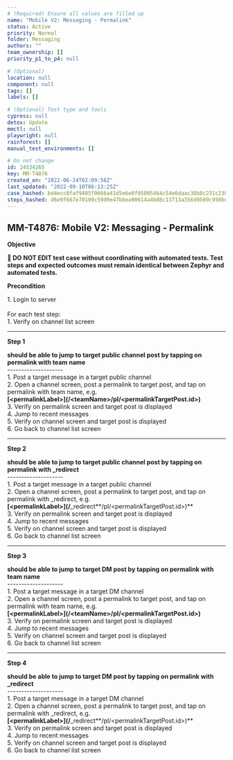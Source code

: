 ```yaml
---
# (Required) Ensure all values are filled up
name: "Mobile V2: Messaging - Permalink"
status: Active
priority: Normal
folder: Messaging
authors: ""
team_ownership: []
priority_p1_to_p4: null

# (Optional)
location: null
component: null
tags: []
labels: []

# (Optional) Test type and tools
cypress: null
detox: Update
mmctl: null
playwright: null
rainforest: []
manual_test_environments: []

# Do not change
id: 24534265
key: MM-T4876
created_on: "2022-06-24T02:09:56Z"
last_updated: "2022-09-10T06:13:25Z"
case_hashed: bd4ecc0faf9405f0666a41d5e6e8f05005464c54e6daac38b8c231c238896b6a503201fd71d07153e07683313408718f
steps_hashed: d6e9f667e70109c59d9e47bbea90614a4b08c13713a356d9509c950bd22b2ae2fa564f95f9e52e7f30bf238dd21ddf2e
---
```


<!-- (Auto-generated) Based on frontmatter's "key" and "name" -->

## MM-T4876: Mobile V2: Messaging - Permalink

**Objective**

**🛑 DO NOT EDIT test case without coordinating with automated tests. Test steps and expected outcomes must remain identical between Zephyr and automated tests.**

**Precondition**

1\. Login to server\
\
For each test step:\
1\. Verify on channel list screen

---

**Step 1**

**should be able to jump to target public channel post by tapping on permalink with team name**\
\--------------------\
1\. Post a target message in a target public channel\
2\. Open a channel screen, post a permalink to target post, and tap on permalink with team name, e.g.\
**\[\<permalinkLabel>]\(/\<teamName>/pl/\<permalinkTargetPost.id>)**\
3\. Verify on permalink screen and target post is displayed\
4\. Jump to recent messages\
5\. Verify on channel screen and target post is displayed\
6\. Go back to channel list screen

---

**Step 2**

**should be able to jump to target public channel post by tapping on permalink with \_redirect**\
\--------------------\
1\. Post a target message in a target public channel\
2\. Open a channel screen, post a permalink to target post, and tap on permalink with \_redirect, e.g.\
**\[\<permalinkLabel>]\(/**\_redirect\*\*/pl/\<permalinkTargetPost.id>)\*\*\
3\. Verify on permalink screen and target post is displayed\
4\. Jump to recent messages\
5\. Verify on channel screen and target post is displayed\
6\. Go back to channel list screen

---

**Step 3**

**should be able to jump to target DM post by tapping on permalink with team name**\
\--------------------\
1\. Post a target message in a target DM channel\
2\. Open a channel screen, post a permalink to target post, and tap on permalink with team name, e.g.\
**\[\<permalinkLabel>]\(/\<teamName>/pl/\<permalinkTargetPost.id>)**\
3\. Verify on permalink screen and target post is displayed\
4\. Jump to recent messages\
5\. Verify on channel screen and target post is displayed\
6\. Go back to channel list screen

---

**Step 4**

**should be able to jump to target DM post by tapping on permalink with **\_redirect****\
\--------------------\
1\. Post a target message in a target DM channel\
2\. Open a channel screen, post a permalink to target post, and tap on permalink with \_redirect, e.g.\
**\[\<permalinkLabel>]\(/**\_redirect\*\*/pl/\<permalinkTargetPost.id>)\*\*\
3\. Verify on permalink screen and target post is displayed\
4\. Jump to recent messages\
5\. Verify on channel screen and target post is displayed\
6\. Go back to channel list screen
